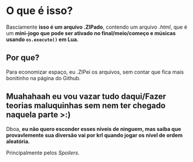 # O que é isso?
Basciamente **isso é um arquivo .ZIPado**, contendo um arquivo *.html*, que é um **mini-jogo que pode ser ativado no final/meio/começo e músicas usando `os.execute()` em Lua.**
## Por que?
Para economizar espaço, eu .ZIPei os arquivos, sem contar que fica mais bonitinho na página do Github.
## Muahahaah eu vou vazar tudo daqui/Fazer teorias maluquinhas sem nem ter chegado naquela parte >:)
Dboa, **eu não quero esconder esses níveis de ninguem, mas saiba que provavlemente sua diversão vai por krl quando jogar os nível de ordem aleatória.**

Principalmente pelos *Spoilers.*
